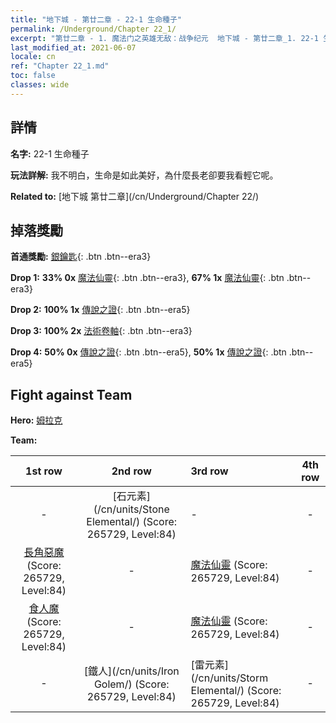 ```yaml
---
title: "地下城 - 第廿二章 - 22-1 生命種子"
permalink: /Underground/Chapter 22_1/
excerpt: "第廿二章 - 1. 魔法门之英雄无敌：战争纪元  地下城 - 第廿二章_1. 22-1 生命種子"
last_modified_at: 2021-06-07
locale: cn
ref: "Chapter 22_1.md"
toc: false
classes: wide
---
```


## 詳情

 **名字:** 22-1 生命種子

 **玩法詳解:**       我不明白，生命是如此美好，為什麼長老卻要我看輕它呢。

 **Related to:** [地下城 第廿二章](/cn/Underground/Chapter 22/)

## 掉落獎勵

 **首通獎勵:** [銀鑰匙](/cn/Items/con_693/){: .btn .btn--era3}

 **Drop 1:** **33% 0x** [魔法仙靈](/cn/Items/unt_262/){: .btn .btn--era3}, **67% 1x** [魔法仙靈](/cn/Items/unt_262/){: .btn .btn--era3}

 **Drop 2:** **100% 1x** [傳說之證](/cn/Items/mat_88/){: .btn .btn--era5}

 **Drop 3:** **100% 2x** [法術卷軸](/cn/Items/con_694/){: .btn .btn--era3}

 **Drop 4:** **50% 0x** [傳說之證](/cn/Items/mat_81/){: .btn .btn--era5}, **50% 1x** [傳說之證](/cn/Items/mat_81/){: .btn .btn--era5}


## Fight against Team
 **Hero:** [姆拉克](/cn/heroes/Mullich/)

 **Team:**


  | 1st row | 2nd row | 3rd row | 4th row |
  |:----:|:----:|:----|:----:|
  | - | [石元素](/cn/units/Stone Elemental/) (Score: 265729, Level:84)  | - | - |
  | [長角惡魔](/cn/units/Demon/) (Score: 265729, Level:84)  | - | [魔法仙靈](/cn/units/Sprite/) (Score: 265729, Level:84)  | - |
  | [食人魔](/cn/units/Ogre/) (Score: 265729, Level:84)  | - | [魔法仙靈](/cn/units/Sprite/) (Score: 265729, Level:84)  | - |
  | - | [鐵人](/cn/units/Iron Golem/) (Score: 265729, Level:84)  | [雷元素](/cn/units/Storm Elemental/) (Score: 265729, Level:84)  | - |


